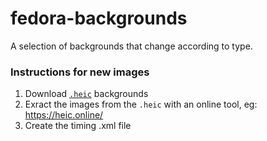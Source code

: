 # fedora-backgrounds

A selection of backgrounds that change according to type. 


### Instructions for new images

1. Download [`.heic`](https://dynamicwallpaper.club/gallery) backgrounds
2. Exract the images from the `.heic` with an online tool, eg: https://heic.online/
3. Create the timing .xml file
